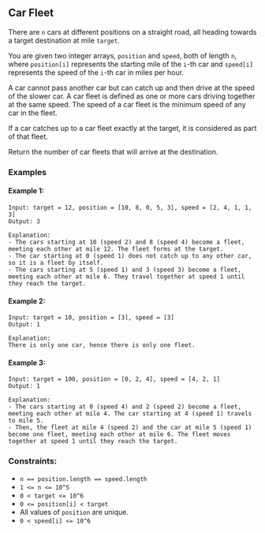 ## Car Fleet

There are `n` cars at different positions on a straight road, all heading towards a target destination at mile `target`.

You are given two integer arrays, `position` and `speed`, both of length `n`, where `position[i]` represents the starting mile of the `i`-th car and `speed[i]` represents the speed of the `i`-th car in miles per hour.

A car cannot pass another car but can catch up and then drive at the speed of the slower car. A car fleet is defined as one or more cars driving together at the same speed. The speed of a car fleet is the minimum speed of any car in the fleet.

If a car catches up to a car fleet exactly at the target, it is considered as part of that fleet.

Return the number of car fleets that will arrive at the destination.

### Examples

#### Example 1:

```
Input: target = 12, position = [10, 8, 0, 5, 3], speed = [2, 4, 1, 1, 3]
Output: 3

Explanation:
- The cars starting at 10 (speed 2) and 8 (speed 4) become a fleet, meeting each other at mile 12. The fleet forms at the target.
- The car starting at 0 (speed 1) does not catch up to any other car, so it is a fleet by itself.
- The cars starting at 5 (speed 1) and 3 (speed 3) become a fleet, meeting each other at mile 6. They travel together at speed 1 until they reach the target.
```

#### Example 2:

```
Input: target = 10, position = [3], speed = [3]
Output: 1

Explanation:
There is only one car, hence there is only one fleet.
```

#### Example 3:

```
Input: target = 100, position = [0, 2, 4], speed = [4, 2, 1]
Output: 1

Explanation:
- The cars starting at 0 (speed 4) and 2 (speed 2) become a fleet, meeting each other at mile 4. The car starting at 4 (speed 1) travels to mile 5.
- Then, the fleet at mile 4 (speed 2) and the car at mile 5 (speed 1) become one fleet, meeting each other at mile 6. The fleet moves together at speed 1 until they reach the target.
```

### Constraints:

- `n == position.length == speed.length`
- `1 <= n <= 10^5`
- `0 < target <= 10^6`
- `0 <= position[i] < target`
- All values of `position` are unique.
- `0 < speed[i] <= 10^6`